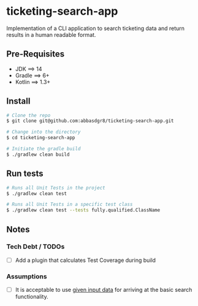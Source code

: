 # ticketing-search-app
Implementation of a CLI application to search ticketing data and return results 
in a human readable format.

## Pre-Requisites
- JDK ==> 14
- Gradle ==> 6+
- Kotlin ==> 1.3+

## Install
```bash
# Clone the repo
$ git clone git@github.com:abbasdgr8/ticketing-search-app.git

# Change into the directory
$ cd ticketing-search-app

# Initiate the gradle build
$ ./gradlew clean build
```

## Run tests
```bash
# Runs all Unit Tests in the project
$ ./gradlew clean test

# Runs all Unit Tests in a specific test class
$ ./gradlew clean test --tests fully.qualified.ClassName
```

## Notes
### Tech Debt / TODOs
- [ ] Add a plugin that calculates Test Coverage during build

### Assumptions
- [ ] It is acceptable to use [given input data](https://github.com/abbasdgr8/ticketing-search-app/tree/develop/src/test/resources/json) for arriving at the basic search functionality.